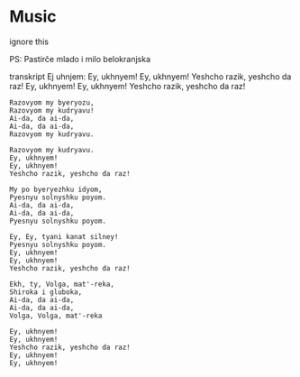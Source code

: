 # Music
ignore this


PS: Pastirče mlado i milo
    belokranjska
    
    
transkript Ej uhnjem:
        Ey, ukhnyem!
    Ey, ukhnyem!
    Yeshcho razik, yeshcho da raz!
    Ey, ukhnyem!
    Ey, ukhnyem!
    Yeshcho razik, yeshcho da raz!

    Razovyom my byeryozu,
    Razovyom my kudryavu!
    Ai-da, da ai-da,
    Ai-da, da ai-da,
    Razovyom my kudryavu.

    Razovyom my kudryavu.
    Ey, ukhnyem!
    Ey, ukhnyem!
    Yeshcho razik, yeshcho da raz!

    My po byeryezhku idyom,
    Pyesnyu solnyshku poyom.
    Ai-da, da ai-da,
    Ai-da, da ai-da,
    Pyesnyu solnyshku poyom.

    Ey, Ey, tyani kanat silney!
    Pyesnyu solnyshku poyom.
    Ey, ukhnyem!
    Ey, ukhnyem!
    Yeshcho razik, yeshcho da raz!

    Ekh, ty, Volga, mat'-reka,
    Shiroka i gluboka,
    Ai-da, da ai-da,
    Ai-da, da ai-da,
    Volga, Volga, mat'-reka

    Ey, ukhnyem!
    Ey, ukhnyem!
    Yeshcho razik, yeshcho da raz!
    Ey, ukhnyem!
    Ey, ukhnyem!
